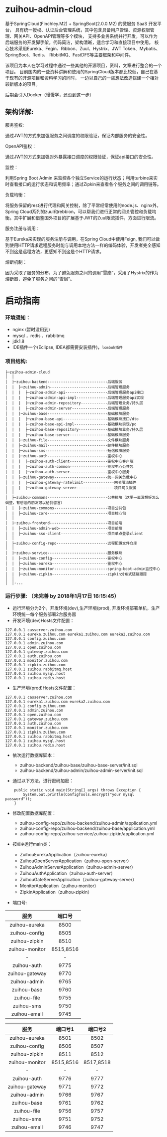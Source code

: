 # zuihou-admin-cloud
基于SpringCloud(Finchley.M2)  + SpringBoot(2.0.0.M2) 的微服务 SaaS 开发平台，
具有统一授权、认证后台管理系统，其中包含具备用户管理、资源权限管理、网关API、OpenAPI管理等多个模块，
支持多业务系统并行开发，可以作为后端服务的开发脚手架。代码简洁，架构清晰，适合学习和直接项目中使用。
核心技术采用Eureka、Fegin、Ribbon、Zuul、Hystrix、JWT Token、Mybatis、SpringBoot、Redis、
RibbitMQ、FastDFS等主要框架和中间件。

该项目为本人在学习过程中通过一些其他的开源项目，资料，文章进行整合的一个项目。
目前国内的一些资料讲解和使用的SpringCloud版本都比较低，自己在基于现有的开源项目和资料学习的同时，
一边以自己的一些想法改造搭建一个相对较新版本的项目。

后期会引入Docker（慢慢学，还没到这一步）

## 架构详解:
服务鉴权:

通过JWT的方式来加强服务之间调度的权限验证，保证内部服务的安全性。

OpenAPI鉴权：

通过JWT的方式来加强对外暴露接口调度的权限验证，保证api接口的安全性。

监控：

利用Spring Boot Admin 来监控各个独立Service的运行状态；利用turbine来实时查看接口的运行状态和调用频率；通过Zipkin来查看各个服务之间的调用链等。

负载均衡：

将服务保留的rest进行代理和网关控制，除了平常经常使用的node.js、nginx外，Spring Cloud系列的zuul和rebbion，可以帮我们进行正常的网关管控和负载均衡。其中扩展和借鉴国外项目的扩展基于JWT的Zuul限流插件，方面进行限流。

服务注册与调用：

基于Eureka来实现的服务注册与调用，在Spring Cloud中使用Feign, 我们可以做到使用HTTP请求远程服务时能与调用本地方法一样的编码体验，开发者完全感知不到这是远程方法，更感知不到这是个HTTP请求。

熔断机制：

因为采取了服务的分布，为了避免服务之间的调用“雪崩”，采用了Hystrix的作为熔断器，避免了服务之间的“雪崩”。

# 启动指南

### 环境须知：

- nginx (暂时没用到)
- mysql ，redis ，rabbitmq
- jdk1.8
- IDE插件一个(Eclipse, IDEA都需要安装插件)，`lombok插件`

### 项目结构:

```
├─zuihou-admin-cloud
│  │  
│  ├─zuihou-backend---------------------------后端服务
│  |  ├─zuihou-admin--------------------------后端管理服务
│  |  |  ├─zuihou-admin-api-------------------后端管理服务api接口
│  |  |  ├─zuihou-admin-api-impl--------------后端管理服务api实现
│  |  |  ├─zuihou-admin-repository------------后端管理业务/持久层
│  |  |  ├─zuihou-admin-server----------------后端管理服务
│  |  |─zuihou-base---------------------------基础模块服务
│  |  |  ├─zuihou-base-api--------------------基础模块接口/dto
│  |  |  ├─zuihou-base-api-impl---------------基础模块实现/po
│  |  |  ├─zuihou-base-repository-------------基础模块业务/持久层
│  |  |  ├─zuihou-base-server-----------------基础模块服务
│  |  ├─zuihou-file---------------------------文件模块服务
│  |  ├─zuihou-mail---------------------------邮件模块服务
│  |  ├─zuihou-sms----------------------------短信模块服务
│  |  ├─zuihou-auth---------------------------鉴权中心
│  |  |  |─zuihou-auth-client-----------------鉴权中心客户端
│  |  |  |─zuihou-auth-common-----------------鉴权中心公共包
│  |  |  |─zuihou-auth-server-----------------鉴权中心服务
│  |  ├─zuihou-gateway------------------------统一网关负载中心
│  |  |  |─zuihou-gateway-ratelimit--------------网关限流插件
│  |  |  |─zuihou-gateway-server-----------------项目网关服务
│  │ 
│  ├─zuihou-commons---------------------------公共模块（这里一直没想好怎么调整，有想法的朋友可以给我留言）
│  |  ├─zuihou-commons------------------------项目公共包
│  |  ├─zuihou-core---------------------------项目核心包
│  │ 
│  ├─zuihou-frontend--------------------------项目前端
│  |  ├─zuihou-admin-web----------------------项目前端
│  |  ├─zuihou-sso-client---------------------项目单点登录client
│  │
│  ├─zuihou-config-repo-----------------------远程配置文件仓库
│  │
│  ├─zuihou-service---------------------------服务模块
│  |  ├─zuihou-config-------------------------鉴权中心
│  |  ├─zuihou-eureka-------------------------鉴权中心
│  |  ├─zuihou-monitor------------------------spring-boot-admin监控中心
│  |  ├─zuihou-zipkin-------------------------zipkin分布式链路跟踪
│  │
│  │-...
```

### 运行步骤: （未完善 by 2018年1月17日 16:15:45）
- 运行环境分为2个，开发环境(dev),生产环境(prod), 开发环境部署单机，生产环境统一每个服务部署2台服务器
- 开发环境(dev)Hosts文件配置：
```
127.0.0.1 casserver.zuihou.com
127.0.0.1 eureka.zuihou.com eureka1.zuihou.com eureka2.zuihou.com
127.0.0.1 config.zuihou.com
127.0.0.1 admin.zuihou.com
127.0.0.1 open.zuihou.com
127.0.0.1 gateway.zuihou.com
127.0.0.1 auth.zuihou.com
127.0.0.1 monitor.zuihou.com
127.0.0.1 zipkin.zuihou.com
127.0.0.1 zuihou.rabbitmq.host
127.0.0.1 zuihou.mysql.host
127.0.0.1 zuihou.redis.host
```
- 生产环境(prod)Hosts文件配置：

```
127.0.0.1 casserver.zuihou.com
127.0.0.1 eureka1.zuihou.com eureka2.zuihou.com
127.0.0.1 config.zuihou.com
127.0.0.1 admin.zuihou.com
127.0.0.1 open.zuihou.com
127.0.0.1 gateway.zuihou.com
127.0.0.1 auth.zuihou.com
127.0.0.1 monitor.zuihou.com
127.0.0.1 zipkin.zuihou.com
127.0.0.1 zuihou.rabbitmq.host
127.0.0.1 zuihou.mysql.host
127.0.0.1 zuihou.redis.host
```

- 依次运行数据库脚本：
    - zuihou-backend/zuihou-base/zuihou-base-server/init.sql
    - zuihou-backend/zuihou-admin/zuihou-admin-server/init.sql

- 通过以下方法，进行密码加密：
```
    public static void main(String[] args) throws Exception {
        System.out.println(ConfigTools.encrypt("your mysql password"));
    }
```    

- 修改配置数据库配置：
    - zuihou-config-repo/zuihou-backend/zuihou-admin/application.yml
    - zuihou-config-repo/zuihou-backend/zuihou-base/application.yml
    - zuihou-config-repo/zuihou-service/zuihou-zipkin/application.yml

- 按`顺序`运行main类：
    - ZuihouEurekaApplication（zuihou-eureka）
    - ZuihouOpenServerApplication（zuihou-open-server）
    - ZuihouAdminServerApplication（zuihou-admin-server）
    - ZuihouAuthApplication（zuihou-auth-server）
    - ZuihouGateServerApplication（zuihou-gateway-server）
    - MonitorApplication（zuihou-monitor）
    - ZipkinApplication（zuihou-zipkin）

- 端口号:

| 服务 | 端口号 |
|:----:|:----:|
| zuihou-eureka | 8500 |  ​
| zuihou-config | 8505 |  ​
| zuihou-zipkin | 8510 |  ​ 
| zuihou-monitor | 8515,8516 |  ​
| - | - |​- | ​
| zuihou-auth | 9775 |  ​
| zuihou-gateway | 9770 |  ​
| zuihou-admin | 9765 |  ​
| zuihou-base | 9760 |  ​
| zuihou-file | 9755 |  ​
| zuihou-sms | 9750 |  ​
| zuihou-email | 9745 |  ​



| 服务 | 端口号1 | 端口号2 |
|:----:|:----:|:----:|
| zuihou-eureka | 8501 | 8502 | ​
| zuihou-config | 8506 | 8507 | 
| zuihou-zipkin | 8511 | 8512 |
| zuihou-monitor | 8515,8516 | 8517,8518 |  ​
| - | - |​- |
| zuihou-auth | 9776 | 9777 |  ​
| zuihou-gateway | 9771 | 9772 | 
| zuihou-admin | 9766 | 9767 |  ​
| zuihou-base | 9761 | 9762 |  ​
| zuihou-file | 9756 | 9757 |  ​
| zuihou-sms | 9751 | 9752 | ​​
| zuihou-email | 9746 | 9747 | ​​
